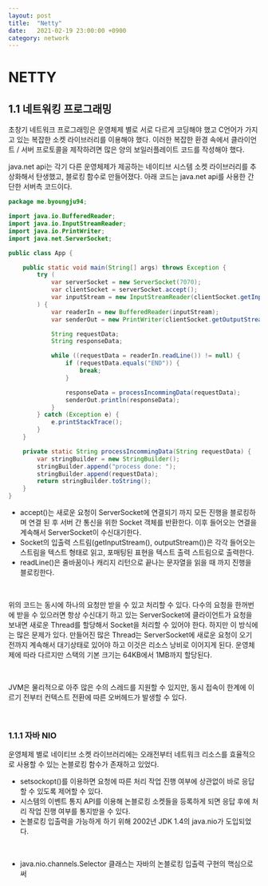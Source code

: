 ```yaml
---
layout: post
title:  "Netty"
date:   2021-02-19 23:00:00 +0900
category: network
---
```

# NETTY

## 1.1 네트워킹 프로그래밍
초창기 네트워크 프로그래밍은 운영체제 별로 서로 다르게 코딩해야 했고 C언어가 가지고 있는 복잡한 소켓 라이브러리를 이용해야 했다.
이러한 복잡한 환경 속에서 클라이언트 / 서버 프로토콜을 제작하려면 많은 양의 보일러플레이트 코드를 작성해야 했다.  

java.net api는 각기 다른 운영체제가 제공하는 네이티브 시스템 소켓 라이브러리를 추상화해서 탄생했고, 블로킹 함수로 만들어졌다.
아래 코드는 java.net api를 사용한 간단한 서버측 코드이다.

```java
package me.byoungju94;

import java.io.BufferedReader;
import java.io.InputStreamReader;
import java.io.PrintWriter;
import java.net.ServerSocket;

public class App {

    public static void main(String[] args) throws Exception {
        try (
            var serverSocket = new ServerSocket(7070);
            var clientSocket = serverSocket.accept();
            var inputStream = new InputStreamReader(clientSocket.getInputStream());
        ) {
            var readerIn = new BufferedReader(inputStream);
            var senderOut = new PrintWriter(clientSocket.getOutputStream(), true);

            String requestData;
            String responseData;

            while ((requestData = readerIn.readLine()) != null) {
                if (requestData.equals("END")) {
                    break;
                }

                responseData = processIncommingData(requestData);
                senderOut.println(responseData);
            }
        } catch (Exception e) {
            e.printStackTrace();
        }
    }

    private static String processIncommingData(String requestData) {
        var stringBuilder = new StringBuilder();
        stringBuilder.append("process done: ");
        stringBuilder.append(requestData);
        return stringBuilder.toString();
    }
}
```
- accept()는 새로운 요청이 ServerSocket에 연결되기 까지 모든 진행을 블로킹하며 연결 된 후 서버 간 통신을 위한 Socket 객체를 반환한다. 이후 들어오는 연결을 계속해서 ServerSocket이 수신대기한다.
- Socket의 입출력 스트림(getInputStream(), outputStream())은 각각 들어오는 스트림을 텍스트 형태로 읽고, 포매팅된 표현을 텍스트 출력 스트림으로 출력한다.
- readLine()은 줄바꿈이나 캐리지 리턴으로 끝나는 문자열을 읽을 때 까지 진행을 블로킹한다.

<br />

위의 코드는 동시에 하나의 요청만 받을 수 있고 처리할 수 있다. 다수의 요청을 한꺼번에 받을 수 있으러면 항상 수신대기 하고 있는 ServerSocket에 클라이언트가 요청을 보내면 새로운 Thread를 할당해서 Socket을 처리할 수 있어야 한다. 하지만 이 방식에는 많은 문제가 있다. 만들어진 많은 Thread는 ServerSocket에 새로운 요청이 오기 전까지 계속해서 대기상태로 있어야 하고 이것은 리소스 낭비로 이어지게 된다. 운영체제에 따라 다르지만 스택의 기본 크기는 64KB에서 1MB까지 할당된다.

<br />

JVM은 물리적으로 아주 많은 수의 스레드를 지원할 수 있지만, 동시 접속이 한계에 이르기 전부터 컨텍스트 전환에 따른 오버헤드가 발생할 수 있다.

<br />


### 1.1.1 자바 NIO
운영체제 별로 네이티브 소켓 라이브러리에는 오래전부터 네트워크 리소스를 효율적으로 사용할 수 있는 논블로킹 함수가 존재하고 있었다.  
- setsockopt()를 이용하면 요청에 따른 처리 작업 진행 여부에 상관없이 바로 응답할 수 있도록 제어할 수 있다.
- 시스템의 이벤트 통지 API를 이용해 논블로킹 소켓들을 등록하게 되면 응답 후에 처리 작업 진행 여부를 통지받을 수 있다.
- 논블로킹 입출력을 가능하게 하기 위해 2002년 JDK 1.4의 java.nio가 도입되었다.

<br />

- java.nio.channels.Selector 클래스는 자바의 논블로킹 입출력 구현의 핵심으로써

